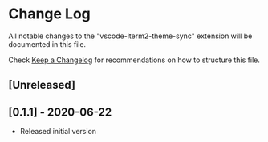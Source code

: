 # Change Log

All notable changes to the "vscode-iterm2-theme-sync" extension will be documented in this file.

Check [Keep a Changelog](http://keepachangelog.com/) for recommendations on how to structure this file.

## [Unreleased]

## [0.1.1] - 2020-06-22

- Released initial version